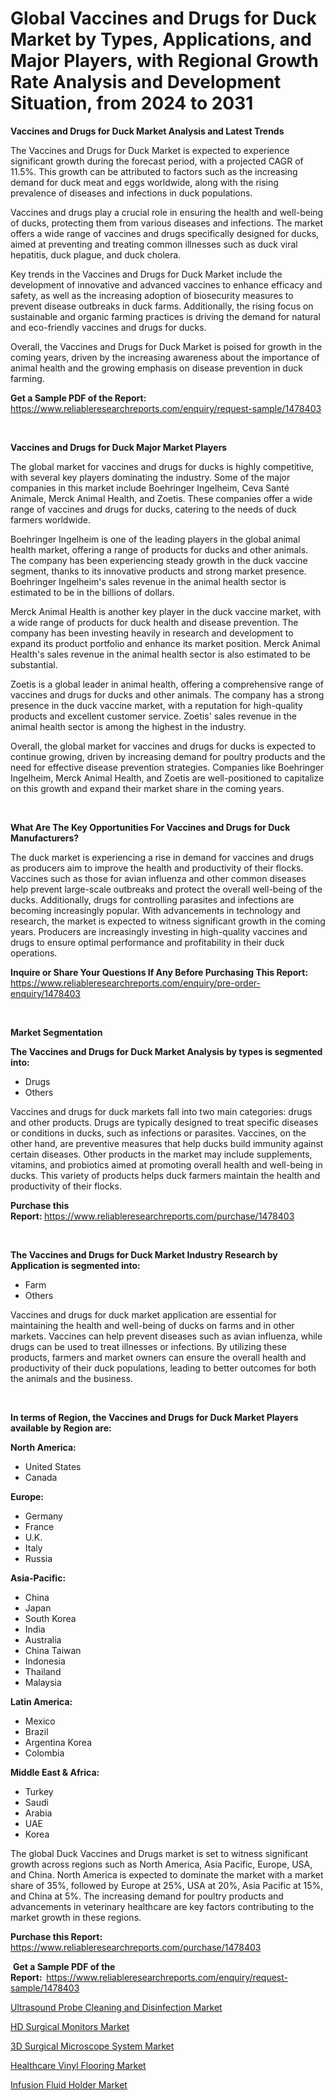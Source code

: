 <p><h1>Global Vaccines and Drugs for Duck Market by Types, Applications, and Major Players, with Regional Growth Rate Analysis and Development Situation, from 2024 to 2031</h1></p><p><strong>Vaccines and Drugs for Duck Market Analysis and Latest Trends</strong></p>
<p><p>The Vaccines and Drugs for Duck Market is expected to experience significant growth during the forecast period, with a projected CAGR of 11.5%. This growth can be attributed to factors such as the increasing demand for duck meat and eggs worldwide, along with the rising prevalence of diseases and infections in duck populations. </p><p>Vaccines and drugs play a crucial role in ensuring the health and well-being of ducks, protecting them from various diseases and infections. The market offers a wide range of vaccines and drugs specifically designed for ducks, aimed at preventing and treating common illnesses such as duck viral hepatitis, duck plague, and duck cholera.</p><p>Key trends in the Vaccines and Drugs for Duck Market include the development of innovative and advanced vaccines to enhance efficacy and safety, as well as the increasing adoption of biosecurity measures to prevent disease outbreaks in duck farms. Additionally, the rising focus on sustainable and organic farming practices is driving the demand for natural and eco-friendly vaccines and drugs for ducks.</p><p>Overall, the Vaccines and Drugs for Duck Market is poised for growth in the coming years, driven by the increasing awareness about the importance of animal health and the growing emphasis on disease prevention in duck farming.</p></p>
<p><strong>Get a Sample PDF of the Report:&nbsp;</strong> <a href="https://www.reliableresearchreports.com/enquiry/request-sample/1478403">https://www.reliableresearchreports.com/enquiry/request-sample/1478403</a></p>
<p>&nbsp;</p>
<p><strong>Vaccines and Drugs for Duck Major Market Players</strong></p>
<p><p>The global market for vaccines and drugs for ducks is highly competitive, with several key players dominating the industry. Some of the major companies in this market include Boehringer Ingelheim, Ceva Santé Animale, Merck Animal Health, and Zoetis. These companies offer a wide range of vaccines and drugs for ducks, catering to the needs of duck farmers worldwide.</p><p>Boehringer Ingelheim is one of the leading players in the global animal health market, offering a range of products for ducks and other animals. The company has been experiencing steady growth in the duck vaccine segment, thanks to its innovative products and strong market presence. Boehringer Ingelheim's sales revenue in the animal health sector is estimated to be in the billions of dollars.</p><p>Merck Animal Health is another key player in the duck vaccine market, with a wide range of products for duck health and disease prevention. The company has been investing heavily in research and development to expand its product portfolio and enhance its market position. Merck Animal Health's sales revenue in the animal health sector is also estimated to be substantial.</p><p>Zoetis is a global leader in animal health, offering a comprehensive range of vaccines and drugs for ducks and other animals. The company has a strong presence in the duck vaccine market, with a reputation for high-quality products and excellent customer service. Zoetis' sales revenue in the animal health sector is among the highest in the industry.</p><p>Overall, the global market for vaccines and drugs for ducks is expected to continue growing, driven by increasing demand for poultry products and the need for effective disease prevention strategies. Companies like Boehringer Ingelheim, Merck Animal Health, and Zoetis are well-positioned to capitalize on this growth and expand their market share in the coming years.</p></p>
<p>&nbsp;</p>
<p><strong>What Are The Key Opportunities For Vaccines and Drugs for Duck Manufacturers?</strong></p>
<p><p>The duck market is experiencing a rise in demand for vaccines and drugs as producers aim to improve the health and productivity of their flocks. Vaccines such as those for avian influenza and other common diseases help prevent large-scale outbreaks and protect the overall well-being of the ducks. Additionally, drugs for controlling parasites and infections are becoming increasingly popular. With advancements in technology and research, the market is expected to witness significant growth in the coming years. Producers are increasingly investing in high-quality vaccines and drugs to ensure optimal performance and profitability in their duck operations.</p></p>
<p><strong>Inquire or Share Your Questions If Any Before Purchasing This Report:</strong> <a href="https://www.reliableresearchreports.com/enquiry/pre-order-enquiry/1478403">https://www.reliableresearchreports.com/enquiry/pre-order-enquiry/1478403</a></p>
<p>&nbsp;</p>
<p><strong>Market Segmentation</strong></p>
<p><strong>The Vaccines and Drugs for Duck Market Analysis by types is segmented into:</strong></p>
<p><ul><li>Drugs</li><li>Others</li></ul></p>
<p><p>Vaccines and drugs for duck markets fall into two main categories: drugs and other products. Drugs are typically designed to treat specific diseases or conditions in ducks, such as infections or parasites. Vaccines, on the other hand, are preventive measures that help ducks build immunity against certain diseases. Other products in the market may include supplements, vitamins, and probiotics aimed at promoting overall health and well-being in ducks. This variety of products helps duck farmers maintain the health and productivity of their flocks.</p></p>
<p><strong>Purchase this Report:&nbsp;</strong><a href="https://www.reliableresearchreports.com/purchase/1478403">https://www.reliableresearchreports.com/purchase/1478403</a></p>
<p>&nbsp;</p>
<p><strong>The Vaccines and Drugs for Duck Market Industry Research by Application is segmented into:</strong></p>
<p><ul><li>Farm</li><li>Others</li></ul></p>
<p><p>Vaccines and drugs for duck market application are essential for maintaining the health and well-being of ducks on farms and in other markets. Vaccines can help prevent diseases such as avian influenza, while drugs can be used to treat illnesses or infections. By utilizing these products, farmers and market owners can ensure the overall health and productivity of their duck populations, leading to better outcomes for both the animals and the business.</p></p>
<p>&nbsp;</p>
<p><strong>In terms of Region, the Vaccines and Drugs for Duck Market Players available by Region are:</strong></p>
<p>
    <p> <strong> North America: </strong>
        <ul>
            <li>United States</li>
            <li>Canada</li>
        </ul>
        </p> 
    <p> <strong> Europe: </strong>
        <ul>
            <li>Germany</li>
            <li>France</li>
            <li>U.K.</li>
            <li>Italy</li>
            <li>Russia</li>
        </ul>
        </p> 
    <p> <strong> Asia-Pacific: </strong>
        <ul>
            <li>China</li>
            <li>Japan</li>
            <li>South Korea</li>
            <li>India</li>
            <li>Australia</li>
            <li>China Taiwan</li>
            <li>Indonesia</li>
            <li>Thailand</li>
            <li>Malaysia</li>
        </ul>
        </p> 
    <p> <strong> Latin America: </strong>
        <ul>
            <li>Mexico</li>
            <li>Brazil</li>
            <li>Argentina Korea</li>
            <li>Colombia</li>
        </ul>
        </p> 
    <p> <strong> Middle East & Africa: </strong>
        <ul>
            <li>Turkey</li>
            <li>Saudi</li>
            <li>Arabia</li>
            <li>UAE</li>
            <li>Korea</li>
        </ul>
    </p>
    </p>
<p><p>The global Duck Vaccines and Drugs market is set to witness significant growth across regions such as North America, Asia Pacific, Europe, USA, and China. North America is expected to dominate the market with a market share of 35%, followed by Europe at 25%, USA at 20%, Asia Pacific at 15%, and China at 5%. The increasing demand for poultry products and advancements in veterinary healthcare are key factors contributing to the market growth in these regions.</p></p>
<p><strong>Purchase this Report: </strong><a href="https://www.reliableresearchreports.com/purchase/1478403">https://www.reliableresearchreports.com/purchase/1478403</a></p>
<p>&nbsp;<strong>Get a Sample PDF of the Report:&nbsp;&nbsp;</strong><a href="https://www.reliableresearchreports.com/enquiry/request-sample/1478403">https://www.reliableresearchreports.com/enquiry/request-sample/1478403</a></p>
<p><strong></strong></p>
<p><p><a href="https://medium.com/@santosh.reportprime/ultrasound-probe-cleaning-and-disinfection-market-size-market-outlook-and-market-forecast-2024-to-666067a2c9fd">Ultrasound Probe Cleaning and Disinfection Market</a></p><p><a href="https://medium.com/@santosh.reportprime/hd-surgical-monitors-market-size-reveals-the-best-marketing-channels-in-global-industry-aeb07e53f3a4">HD Surgical Monitors Market</a></p><p><a href="https://medium.com/@santosh.reportprime/3d-surgical-microscope-system-market-insights-into-market-cagr-market-trends-and-growth-e4e843110a63">3D Surgical Microscope System Market</a></p><p><a href="https://medium.com/@santosh.reportprime/healthcare-vinyl-flooring-market-size-market-outlook-and-market-forecast-2024-to-2031-37b31262e418">Healthcare Vinyl Flooring Market</a></p><p><a href="https://medium.com/@santosh.reportprime/infusion-fluid-holder-market-size-market-outlook-and-market-forecast-2024-to-2031-b1313110528d">Infusion Fluid Holder Market</a></p></p>